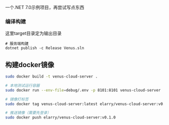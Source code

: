 一个.NET 7.0示例项目，再尝试写点东西


### 编译构建

这里target目录定为输出目录

```shell
# 服务端构建
dotnet publish -c Release Venus.sln
```

## 构建docker镜像

```bash
sudo docker build -t venus-cloud-server .

# 本地测试运行容器
sudo docker run --env-file=debug/.env -p 8101:8101 venus-cloud-server

# 镜像打标签
sudo docker tag venus-cloud-server:latest elarry/venus-cloud-server:v0.1.0

# 推送镜像（需要先登录）
sudo docker push elarry/venus-cloud-server:v0.1.0
```
